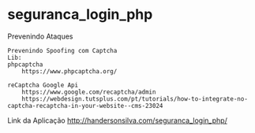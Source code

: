 # seguranca_login_php

Prevenindo Ataques

    
    Prevenindo Spoofing com Captcha
    Lib:
    phpcaptcha
        https://www.phpcaptcha.org/

    reCaptcha Google Api
        https://www.google.com/recaptcha/admin
        https://webdesign.tutsplus.com/pt/tutorials/how-to-integrate-no-captcha-recaptcha-in-your-website--cms-23024

Link da Aplicação
http://handersonsilva.com/seguranca_login_php/
